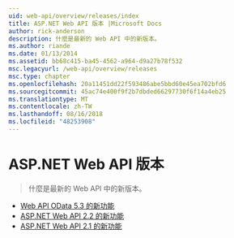 ```yaml
---
uid: web-api/overview/releases/index
title: ASP.NET Web API 版本 |Microsoft Docs
author: rick-anderson
description: 什麼是最新的 Web API 中的新版本。
ms.author: riande
ms.date: 01/13/2014
ms.assetid: bb68c415-ba45-4562-a964-d9a27b78f532
msc.legacyurl: /web-api/overview/releases
msc.type: chapter
ms.openlocfilehash: 20a11451dd22f593486abe5bbd60e45ea702bfd6
ms.sourcegitcommit: 45ac74e400f9f2b7dbded66297730f6f14a4eb25
ms.translationtype: MT
ms.contentlocale: zh-TW
ms.lasthandoff: 08/16/2018
ms.locfileid: "48253908"
---
```

<a name="aspnet-web-api-releases"></a>ASP.NET Web API 版本
====================
> 什麼是最新的 Web API 中的新版本。


- [Web API OData 5.3 的新功能](whats-new-in-aspnet-web-api-odata-53.md)
- [ASP.NET Web API 2.2 的新功能](whats-new-in-aspnet-web-api-22.md)
- [ASP.NET Web API 2.1 的新功能](whats-new-in-aspnet-web-api-21.md)
